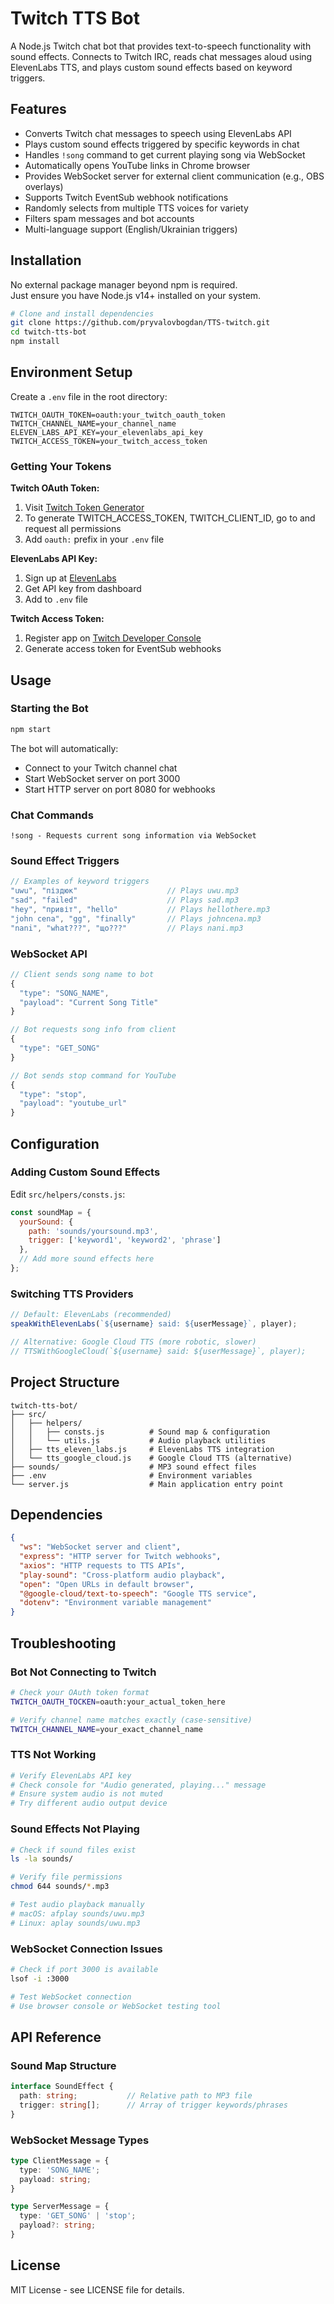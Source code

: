 # Twitch TTS Bot

A Node.js Twitch chat bot that provides text-to-speech functionality with sound effects. Connects to Twitch IRC, reads chat messages aloud using ElevenLabs TTS, and plays custom sound effects based on keyword triggers.

## Features
- Converts Twitch chat messages to speech using ElevenLabs API
- Plays custom sound effects triggered by specific keywords in chat
- Handles `!song` command to get current playing song via WebSocket
- Automatically opens YouTube links in Chrome browser
- Provides WebSocket server for external client communication (e.g., OBS overlays)
- Supports Twitch EventSub webhook notifications
- Randomly selects from multiple TTS voices for variety
- Filters spam messages and bot accounts
- Multi-language support (English/Ukrainian triggers)

## Installation
No external package manager beyond npm is required.  
Just ensure you have Node.js v14+ installed on your system.

```bash
# Clone and install dependencies
git clone https://github.com/pryvalovbogdan/TTS-twitch.git
cd twitch-tts-bot
npm install
```

## Environment Setup
Create a `.env` file in the root directory:

```env
TWITCH_OAUTH_TOKEN=oauth:your_twitch_oauth_token
TWITCH_CHANNEL_NAME=your_channel_name
ELEVEN_LABS_API_KEY=your_elevenlabs_api_key
TWITCH_ACCESS_TOKEN=your_twitch_access_token
```

### Getting Your Tokens
**Twitch OAuth Token:**
1. Visit [Twitch Token Generator](https://twitchtokengenerator.com/)
2. To generate TWITCH_ACCESS_TOKEN, TWITCH_CLIENT_ID, go to and request all permissions
3. Add `oauth:` prefix in your `.env` file

**ElevenLabs API Key:**
1. Sign up at [ElevenLabs](https://elevenlabs.io/)
2. Get API key from dashboard
3. Add to `.env` file

**Twitch Access Token:**
1. Register app on [Twitch Developer Console](https://dev.twitch.tv/console)
2. Generate access token for EventSub webhooks

## Usage

### Starting the Bot
```bash
npm start
```

The bot will automatically:
- Connect to your Twitch channel chat
- Start WebSocket server on port 3000
- Start HTTP server on port 8080 for webhooks

### Chat Commands
```
!song - Requests current song information via WebSocket
```

### Sound Effect Triggers
```javascript
// Examples of keyword triggers
"uwu", "піздюк"                    // Plays uwu.mp3
"sad", "failed"                    // Plays sad.mp3
"hey", "привіт", "hello"           // Plays hellothere.mp3
"john cena", "gg", "finally"       // Plays johncena.mp3
"nani", "what???", "що???"         // Plays nani.mp3
```

### WebSocket API
```javascript
// Client sends song name to bot
{
  "type": "SONG_NAME",
  "payload": "Current Song Title"
}

// Bot requests song info from client
{
  "type": "GET_SONG"
}

// Bot sends stop command for YouTube
{
  "type": "stop",
  "payload": "youtube_url"
}
```

## Configuration

### Adding Custom Sound Effects
Edit `src/helpers/consts.js`:

```javascript
const soundMap = {
  yourSound: {
    path: 'sounds/yoursound.mp3',
    trigger: ['keyword1', 'keyword2', 'phrase']
  },
  // Add more sound effects here
};
```

### Switching TTS Providers
```javascript
// Default: ElevenLabs (recommended)
speakWithElevenLabs(`${username} said: ${userMessage}`, player);

// Alternative: Google Cloud TTS (more robotic, slower)
// TTSWithGoogleCloud(`${username} said: ${userMessage}`, player);
```

## Project Structure
```
twitch-tts-bot/
├── src/
│   ├── helpers/
│   │   ├── consts.js          # Sound map & configuration
│   │   └── utils.js           # Audio playback utilities
│   ├── tts_eleven_labs.js     # ElevenLabs TTS integration
│   └── tts_google_cloud.js    # Google Cloud TTS (alternative)
├── sounds/                    # MP3 sound effect files
├── .env                       # Environment variables
└── server.js                  # Main application entry point
```

## Dependencies
```json
{
  "ws": "WebSocket server and client",
  "express": "HTTP server for Twitch webhooks",
  "axios": "HTTP requests to TTS APIs",
  "play-sound": "Cross-platform audio playback",
  "open": "Open URLs in default browser",
  "@google-cloud/text-to-speech": "Google TTS service",
  "dotenv": "Environment variable management"
}
```

## Troubleshooting

### Bot Not Connecting to Twitch
```bash
# Check your OAuth token format
TWITCH_OAUTH_TOCKEN=oauth:your_actual_token_here

# Verify channel name matches exactly (case-sensitive)
TWITCH_CHANNEL_NAME=your_exact_channel_name
```

### TTS Not Working
```bash
# Verify ElevenLabs API key
# Check console for "Audio generated, playing..." message
# Ensure system audio is not muted
# Try different audio output device
```

### Sound Effects Not Playing
```bash
# Check if sound files exist
ls -la sounds/

# Verify file permissions
chmod 644 sounds/*.mp3

# Test audio playback manually
# macOS: afplay sounds/uwu.mp3
# Linux: aplay sounds/uwu.mp3
```

### WebSocket Connection Issues
```bash
# Check if port 3000 is available
lsof -i :3000

# Test WebSocket connection
# Use browser console or WebSocket testing tool
```

## API Reference

### Sound Map Structure
```typescript
interface SoundEffect {
  path: string;           // Relative path to MP3 file
  trigger: string[];      // Array of trigger keywords/phrases
}
```

### WebSocket Message Types
```typescript
type ClientMessage = {
  type: 'SONG_NAME';
  payload: string;
}

type ServerMessage = {
  type: 'GET_SONG' | 'stop';
  payload?: string;
}
```

## License
MIT License - see LICENSE file for details.